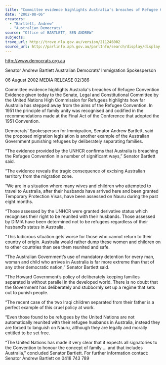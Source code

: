 ```yaml
---
title: "Committee evidence highlights Australia's breaches of Refugee Convention."
date: "2002-08-06"
creators:
  - "Bartlett, Andrew"
  - "Australian Democrats"
source: "Office of BARTLETT, SEN ANDREW"
subjects:
trove_url: http://trove.nla.gov.au/version/211246002
source_url: http://parlinfo.aph.gov.au/parlInfo/search/display/display.w3p;query=Id%3A%22media/pressrel/SK476%22
---
```


 http://www.democrats.org.au

 Senator Andrew Bartlett Australian Democrats’ Immigration Spokesperson

 06 August 2002    MEDIA RELEASE                          02/386

 Committee evidence highlights Australia's breaches of Refugee Convention Evidence given today to the Senate, Legal and Constitutional Committee by the United Nations High Commission for Refugees highlights how far Australia has stepped away from the aims of the Refugee Convention. In 1951 the principle of family unity was recognised and codified in the recommendations made at the Final Act of the Conference that adopted the 1951 Convention.  

 Democrats’ Spokesperson for Immigration, Senator Andrew Bartlett, said the proposed migration legislation is another example of the Australian Government punishing refugees by deliberately separating families.  

 “The evidence provided by the UNHCR confirms that Australia is breaching the Refugee Convention in a number of significant ways,” Senator Bartlett said.  

 “The evidence reveals the tragic consequence of excising Australian territory from the migration zone.  

 “We are in a situation where many wives and children who attempted to travel to Australia, after their husbands have arrived here and been granted Temporary Protection Visas, have been assessed on Nauru during the past eight months.  

 “Those assessed by the UNHCR were granted derivative status which recognises their right to be reunited with their husbands. Those assessed by DIMIA have been determined not to be refugees regardless of their husband’s status in Australia.  

 “This ludicrous situation gets worse for those who cannot return to their country of origin. Australia would rather dump these women and children on to other countries than see them reunited and safe.  

 “The Australian Government’s use of mandatory detention for every man, woman and child who arrives in Australia is far more extreme than that of any other democratic nation,” Senator Bartlett said.  

 “The Howard Government’s policy of deliberately keeping families separated is without parallel in the developed world. There is no doubt that the Government has deliberately and stubbornly set up a regime that sets out to punish people.  

 “The recent case of the two Iraqi children separated from their father is a perfect example of this cruel policy at work.

 “Even those found to be refugees by the United Nations are not automatically reunited with their refugee husbands in Australia, instead they are forced to languish on Nauru, although they are legally and morally entitled to be set free.

 “The United Nations has made it very clear that it expects all signatories to the Convention to honour the concept of family … and that includes Australia,” concluded Senator Bartlett. For further information contact: Senator Andrew Bartlett on 0418 743 789

